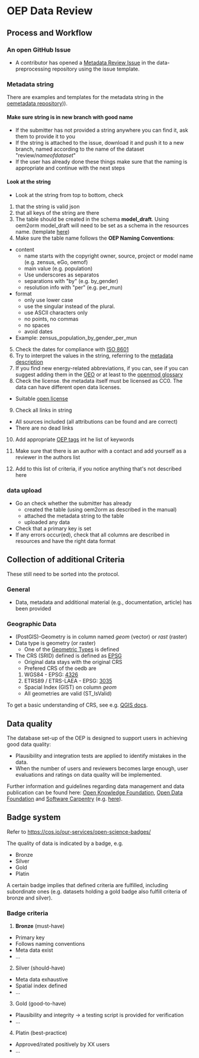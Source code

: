 # OEP Data Review

## Process and Workflow

### An open GitHub Issue
* A contributor has opened a [Metadata Review Issue](https://github.com/OpenEnergyPlatform/data-preprocessing/issues/new/choose) in the data-preprocessing repository using the issue template.

### Metadata string

There are examples and templates for the metadata string in the [oemetadata repository](https://github.com/OpenEnergyPlatform/examples/tree/master/metadata))).

#### Make sure string is in new branch with good name
* If the submitter has not provided a string anywhere you can find it, ask them to provide it to you
* If the string is attached to the issue, download it and push it to a new branch, named according to the name of the dataset "review/*nameofdataset*"
* If the user has already done these things make sure that the naming is appropriate and continue with the next steps

#### Look at the string
* Look at the string from top to bottom, check
1. that the string is valid json
2. that all keys of the string are there
3. The table should be created in the schema **model_draft**. Using oem2orm model_draft will need to be set as a schema in the resources name. (template [here](https://github.com/OpenEnergyPlatform/examples/tree/master/api))
4. Make sure the table name follows the **OEP Naming Conventions**:
* content
  * name starts with the copyright owner, source, project or model name (e.g. zensus, eGo, oemof)
  * main value (e.g. population)
  * Use underscores as separatos
  * separations with "by" (e.g. by_gender)
  * resolution info with "per" (e.g. per_mun)
* format
  * only use lower case
  * use the singular instead of the plural.
  * use ASCII characters only
  * no points, no commas
  * no spaces
  * avoid dates
* Example: zensus_population_by_gender_per_mun
5. Check the dates for compliance with [ISO 8601](https://en.wikipedia.org/wiki/ISO_8601)
6. Try to interpret the values in the string, referring to the [metadata description](https://github.com/OpenEnergyPlatform/oemetadata/wiki/Metadata-Description)
7. If you find new energy-related abbreviations, if you can, see if you can suggest adding them in the [OEO](https://github.com/OpenEnergyPlatform/ontology/issues/new/choose) or at least to the [openmod glossary](https://wiki.openmod-initiative.org/wiki/Category:Glossary)
8. Check the license. the metadata itself must be licensed as CC0. The data can have different open data licenses.
  * Suitable [open license](http://licenses.opendefinition.org/)
9. Check all links in string
  * All sources included (all attributions can be found and are correct)
  * There are no dead links
10. Add appropriate [OEP tags](http://openenergy-platform.org/dataedit/tags) int he list of keywords
11. Make sure that there is an author with a contact and add yourself as a reviewer in the authors list

10. Add to this list of criteria, if you notice anything that's not described here

### data upload
* Go an check whether the submitter has already
  * created the table (using oem2orm as described in the manual)
  * attached the metadata string to the table
  * uploaded any data
* Check that a primary key is set
* If any errors occur(ed), check that all columns are described in resources and have the right data format


## Collection of additional Criteria

These still need to be sorted into the protocol.

### General
* Data, metadata and additional material (e.g., documentation, article) has been provided

### Geographic Data

* (PostGIS)-Geometry is in column named _geom_ (vector) or _rast_ (raster)
* Data type is geometry (or raster)
  * One of the [Geometric Types](https://www.postgresql.org/docs/current/static/datatype-geometric.html) is defined
* The CRS (SRID) defined is defined as [EPSG](http://spatialreference.org/ref/epsg/)
  * Original data stays with the original CRS
  * Prefered CRS of the oedb are
  1. WGS84 - EPSG: [4326](http://spatialreference.org/ref/epsg/4326/)
  1. ETRS89 / ETRS-LAEA - EPSG: [3035](http://spatialreference.org/ref/epsg/3035/)
  * Spacial Index (GIST) on column _geom_
  * All geometries are valid (ST_IsValid)

To get a basic understanding of CRS, see e.g. [QGIS docs](https://docs.qgis.org/latest/en/docs/gentle_gis_introduction/coordinate_reference_systems.html).

## Data quality

The database set-up of the OEP is designed to support users in achieving good data quality:

* Plausibility and integration tests are applied to identify mistakes in the data.
* When the number of users and reviewers becomes large enough, user evaluations and ratings on data quality will be implemented. 

Further information and guidelines regarding data management and data publication can be found here: [Open Knowledge Foundation](https://okfn.org/opendata/how-to-open-data/), [Open Data Foundation](http://www.odaf.org/?lvl1=resources&lvl2=papers) and [Software Carpentry](https://software-carpentry.org/) (e.g. [here](https://github.com/swcarpentry/good-enough-practices-in-scientific-computing/blob/gh-pages/good-enough-practices-for-scientific-computing.pdf)).

## Badge system

Refer to
https://cos.io/our-services/open-science-badges/

The quality of data is indicated by a badge, e.g.
* Bronze
* Silver
* Gold
* Platin

A certain badge implies that defined criteria are fulfilled, including subordinate ones (e.g. datasets holding a gold badge also fulfill criteria of bronze and silver).

### Badge criteria

1. **Bronze** (must-have)
* Primary key
* Follows naming conventions
* Meta data exist
* ...
2. Silver (should-have)
* Meta data exhaustive
* Spatial index defined
* ...
3. Gold (good-to-have)
* Plausibility and integrity -> a testing script is provided for verification
* ...
4. Platin (best-practice)
* Approved/rated positively by XX users
* ...